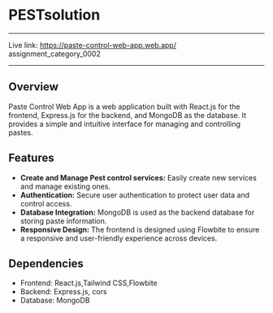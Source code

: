 # PESTsolution
--------------------------------------------------------

Live link: https://paste-control-web-app.web.app/
assignment_category_0002

--------------------------------------------------------

## Overview

Paste Control Web App is a web application built with React.js for the frontend, Express.js for the backend, and MongoDB as the database. It provides a simple and intuitive interface for managing and controlling pastes.

## Features

- **Create and Manage Pest control services:** Easily create new services and manage existing ones.
- **Authentication:** Secure user authentication to protect user data and control access.
- **Database Integration:** MongoDB is used as the backend database for storing paste information.
- **Responsive Design:** The frontend is designed using Flowbite to ensure a responsive and user-friendly experience across devices.

## Dependencies

- Frontend: React.js,Tailwind CSS,Flowbite
- Backend: Express.js, cors
- Database: MongoDB


